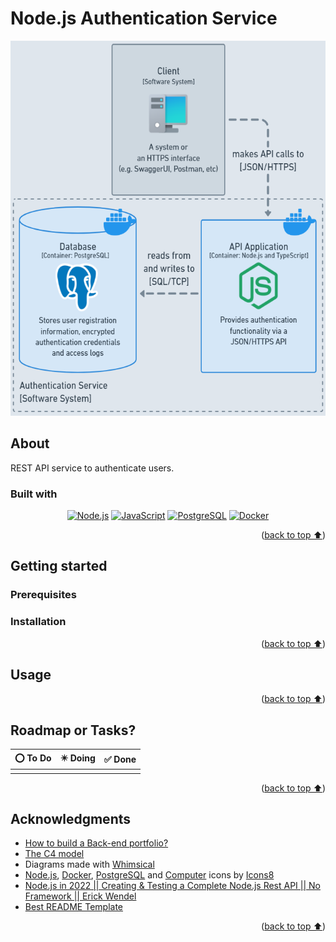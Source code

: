 # Node.js Authentication Service
<div align="center">
  <img src="docs/diagrams/container.png" height="600"
  alt="C4 Container Diagram">
</div>

## About
REST API service to authenticate users.

### Built with
<div align="center">

[![Node.js][nodejs-badge]][nodejs-url]
[![JavaScript][javascript-badge]][javascript-url]
[![PostgreSQL][postgresql-badge]][postgresql-url]
[![Docker][docker-badge]][docker-url]

</div>
<p align="right">(<a href="#nodejs-authentication-service">back to top ⬆️</a>)</p>

## Getting started

### Prerequisites

### Installation

<p align="right">(<a href="#nodejs-authentication-service">back to top ⬆️</a>)</p>

## Usage

<p align="right">(<a href="#nodejs-authentication-service">back to top ⬆️</a>)</p>

## Roadmap or Tasks?
<div align="center">

|⭕ To Do |✴️ Doing |✅ Done |
|:-:|:-:|:-:|
||||

</div>

<p align="right">(<a href="#nodejs-authentication-service">back to top ⬆️</a>)</p>

## Acknowledgments
<ul>
  <li>
    <a target="_blank" href="https://www.youtube.com/watch?v=sTUbOGf9V1U">How to build a Back-end portfolio?</a>
  </li>
  <li>
    <a target="_blank" href="https://c4model.com/">The C4 model</a>
  </li>
  <li>
    Diagrams made with <a target="_blank" href="https://whimsical.com/">Whimsical</a>
  </li>
  <li>
    <a target="_blank" href="https://icons8.com/icon/hsPbhkOH4FMe/node-js">Node.js</a>, 
    <a target="_blank" href="https://icons8.com/icon/cdYUlRaag9G9/docker">Docker</a>, 
    <a target="_blank" href="https://icons8.com/icon/38561/postgresql">PostgreSQL</a> and 
    <a target="_blank" href="https://icons8.com/icon/Qh2tCGOAtV52/workstation">Computer</a>
    icons by <a target="_blank" href="https://icons8.com">Icons8</a>
  </li>
  <li>
    <a target="_blank" href="https://www.youtube.com/watch?v=xR4D2bp8_S0">Node.js in 2022 || Creating & Testing a Complete Node.js Rest API || No Framework || Erick Wendel</a>
  </li>
  <li>
    <a target="_blank" href="https://github.com/othneildrew/Best-README-Template">Best README Template</a>
  </li>
</ul>

<p align="right">(<a href="#nodejs-authentication-service">back to top ⬆️</a>)</p>

<!-- Markdown links and images -->
[nodejs-badge]: https://img.shields.io/badge/Node.js-3C873A?style=for-the-badge&logo=node.js&logoColor=white
[nodejs-url]: https://nodejs.org/en
[javascript-badge]: https://img.shields.io/badge/JavaScript-FFD600?style=for-the-badge&logo=javascript&logoColor=black
[javascript-url]: https://developer.mozilla.org/en-US/docs/Web/JavaScript
[postgresql-badge]: https://img.shields.io/badge/PostgreSQL-0064a5?style=for-the-badge&logo=postgresql&logoColor=white
[postgresql-url]: https://www.postgresql.org/
[docker-badge]: https://img.shields.io/badge/Docker-0db7ed?style=for-the-badge&logo=docker&logoColor=white
[docker-url]: https://www.docker.com/